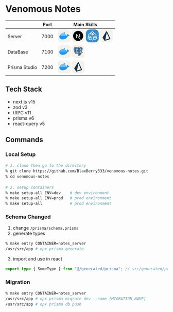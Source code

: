 # Venomous Notes

|               | Port | Main Skills                                                                                                                                                                                                                                                                                                                                                                                                                                                                                                                                                                                                                                                |
| ------------- | ---- | ---------------------------------------------------------------------------------------------------------------------------------------------------------------------------------------------------------------------------------------------------------------------------------------------------------------------------------------------------------------------------------------------------------------------------------------------------------------------------------------------------------------------------------------------------------------------------------------------------------------------------------------------------------- |
| Server        | 7000 | <img src="https://github.com/BlaxBerry333/programming-notes/blob/main/docs/public/static/skill-icons/web-infrastructure--docker.png?raw=true" style="width:40px;" /> <img src="https://github.com/BlaxBerry333/programming-notes/blob/main/docs/public/static/skill-icons/web-frontend--nextjs.png?raw=true" style="width:40px;" /> <img src="https://github.com/BlaxBerry333/programming-notes/blob/main/docs/public/static/skill-icons/web-backend--trpc.png?raw=true" style="width:40px;" /> <img src="https://github.com/BlaxBerry333/programming-notes/blob/main/docs/public/static/skill-icons/database--prisma.png?raw=true" style="width:40px;" /> |
| DataBase      | 7100 | <img src="https://github.com/BlaxBerry333/programming-notes/blob/main/docs/public/static/skill-icons/web-infrastructure--docker.png?raw=true" style="width:40px;" /> <img src="https://github.com/BlaxBerry333/programming-notes/blob/main/docs/public/static/skill-icons/database--postgresql.png?raw=true" style="width:40px;" />                                                                                                                                                                                                                                                                                                                        |
| Prisma Studio | 7200 | <img src="https://github.com/BlaxBerry333/programming-notes/blob/main/docs/public/static/skill-icons/web-infrastructure--docker.png?raw=true" style="width:40px;" /> <img src="https://github.com/BlaxBerry333/programming-notes/blob/main/docs/public/static/skill-icons/database--prisma.png?raw=true" style="width:40px;" />                                                                                                                                                                                                                                                                                                                            |

## Tech Stack

- next.js v15
- zod v3
- tRPC v11
- prisma v6
- react-query v5

## Commands

### Local Setup

```zsh
# 1. clone then go to the directory
% git clone https://github.com/BlaxBerry333/venomous-notes.git
% cd venomous-notes

# 2. setup containers
% make setup-all ENV=dev    # dev environment
% make setup-all ENV=prod   # prod environment
% make setup-all            # prod environment
```

### Schema Changed

1. change `/prisma/schema.prisma`
2. generate types

```zsh
% make entry CONTAINER=notes_server
/usr/src/app # npx prisma generate
```

3. import and use in react

```ts
export type { SomeType } from "@/generated/prisma"; // src/generated/prisma/index.d.ts
```

### Migration

```zsh
% make entry CONTAINER=notes_server
/usr/src/app # npx prisma migrate dev --name [MIGRATION_NAME]
/usr/src/app # npx prisma db push
```
